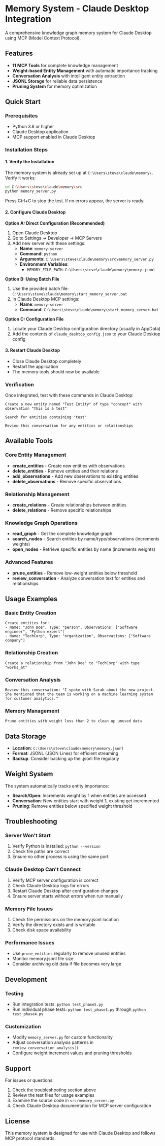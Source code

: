 # Memory System - Claude Desktop Integration

A comprehensive knowledge graph memory system for Claude Desktop using MCP (Model Context Protocol).

## Features

- **11 MCP Tools** for complete knowledge management
- **Weight-based Entity Management** with automatic importance tracking
- **Conversation Analysis** with intelligent entity extraction
- **JSONL Storage** for reliable data persistence
- **Pruning System** for memory optimization

## Quick Start

### Prerequisites
- Python 3.8 or higher
- Claude Desktop application
- MCP support enabled in Claude Desktop

### Installation Steps

#### 1. Verify the Installation
The memory system is already set up at `C:\Users\steve\claude\memory\`. Verify it works:

```bash
cd C:\Users\steve\claude\memory\src
python memory_server.py
```

Press Ctrl+C to stop the test. If no errors appear, the server is ready.

#### 2. Configure Claude Desktop

**Option A: Direct Configuration (Recommended)**
1. Open Claude Desktop
2. Go to Settings → Developer → MCP Servers
3. Add new server with these settings:
   - **Name**: `memory-server`
   - **Command**: `python`
   - **Arguments**: `C:\Users\steve\claude\memory\src\memory_server.py`
   - **Environment Variables**: 
     - `MEMORY_FILE_PATH`: `C:\Users\steve\claude\memory\memory.jsonl`

**Option B: Using Batch File**
1. Use the provided batch file: `C:\Users\steve\claude\memory\start_memory_server.bat`
2. In Claude Desktop MCP settings:
   - **Name**: `memory-server`
   - **Command**: `C:\Users\steve\claude\memory\start_memory_server.bat`

**Option C: Configuration File**
1. Locate your Claude Desktop configuration directory (usually in AppData)
2. Add the contents of `claude_desktop_config.json` to your Claude Desktop config

#### 3. Restart Claude Desktop
- Close Claude Desktop completely
- Restart the application
- The memory tools should now be available

### Verification

Once integrated, test with these commands in Claude Desktop:

```
Create a new entity named "Test Entity" of type "concept" with observation "This is a test"
```

```
Search for entities containing "test"
```

```
Review this conversation for any entities or relationships
```

## Available Tools

### Core Entity Management
- **create_entities** - Create new entities with observations
- **delete_entities** - Remove entities and their relations
- **add_observations** - Add new observations to existing entities
- **delete_observations** - Remove specific observations

### Relationship Management  
- **create_relations** - Create relationships between entities
- **delete_relations** - Remove specific relationships

### Knowledge Graph Operations
- **read_graph** - Get the complete knowledge graph
- **search_nodes** - Search entities by name/type/observations (increments weights)
- **open_nodes** - Retrieve specific entities by name (increments weights)

### Advanced Features
- **prune_entities** - Remove low-weight entities below threshold
- **review_conversation** - Analyze conversation text for entities and relationships

## Usage Examples

### Basic Entity Creation
```
Create entities for:
- Name: "John Doe", Type: "person", Observations: ["Software engineer", "Python expert"]
- Name: "TechCorp", Type: "organization", Observations: ["Software company"]
```

### Relationship Creation
```
Create a relationship from "John Doe" to "TechCorp" with type "works_at"
```

### Conversation Analysis
```
Review this conversation: "I spoke with Sarah about the new project. She mentioned that the team is working on a machine learning system for customer analytics."
```

### Memory Management
```
Prune entities with weight less than 2 to clean up unused data
```

## Data Storage

- **Location**: `C:\Users\steve\claude\memory\memory.jsonl`
- **Format**: JSONL (JSON Lines) for efficient streaming
- **Backup**: Consider backing up the .jsonl file regularly

## Weight System

The system automatically tracks entity importance:
- **Search/Open**: Increments weight by 1 when entities are accessed
- **Conversation**: New entities start with weight 1, existing get incremented
- **Pruning**: Remove entities below specified weight threshold

## Troubleshooting

### Server Won't Start
1. Verify Python is installed: `python --version`
2. Check file paths are correct
3. Ensure no other process is using the same port

### Claude Desktop Can't Connect
1. Verify MCP server configuration is correct
2. Check Claude Desktop logs for errors
3. Restart Claude Desktop after configuration changes
4. Ensure server starts without errors when run manually

### Memory File Issues
1. Check file permissions on the memory.jsonl location
2. Verify the directory exists and is writable
3. Check disk space availability

### Performance Issues
- Use `prune_entities` regularly to remove unused entities
- Monitor memory.jsonl file size
- Consider archiving old data if file becomes very large

## Development

### Testing
- Run integration tests: `python test_phase5.py`
- Run individual phase tests: `python test_phase1.py` through `python test_phase4.py`

### Customization
- Modify `memory_server.py` for custom functionality
- Adjust conversation analysis patterns in `review_conversation_analysis()`
- Configure weight increment values and pruning thresholds

## Support

For issues or questions:
1. Check the troubleshooting section above
2. Review the test files for usage examples
3. Examine the source code in `src/memory_server.py`
4. Check Claude Desktop documentation for MCP server configuration

## License

This memory system is designed for use with Claude Desktop and follows MCP protocol standards.
